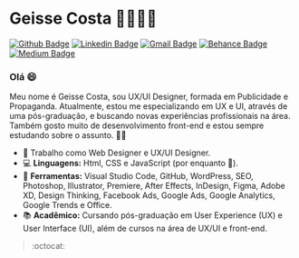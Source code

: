 # Geisse Costa 🐱‍👤👩‍💻
[![Github Badge](https://img.shields.io/badge/-Github-000?style=flat-square&logo=Github&logoColor=white&link=https://github.com/geisse-costa/)](https://github.com/geisse-costa/)
[![Linkedin Badge](https://img.shields.io/badge/-LinkedIn-blue?style=flat-square&logo=Linkedin&logoColor=white&link=https://www.linkedin.com/in/geisse-costa/)](https://www.linkedin.com/in/geisse-costa/)
[![Gmail Badge](https://img.shields.io/badge/-Gmail-c14438?style=flat-square&logo=Gmail&logoColor=white&link=mailto:costageisse@gmail.com)](mailto:costageisse@gmail.com)
[![Behance Badge](https://img.shields.io/badge/-Behance-blue?style=flat-square&logo=Behance&logoColor=white&link=https://www.behance.net/geissecosta)](https://www.behance.net/geissecosta)
[![Medium Badge](https://img.shields.io/badge/-Medium-black?style=flat-square&logo=Medium&logoColor=white&link=http://medium.com/@geisse)](http://medium.com/@geisse)

<h3> Olá 😄 </h3>
Meu nome é Geisse Costa, sou UX/UI Designer, formada em Publicidade e Propaganda. Atualmente, estou me especializando em UX e UI, através de uma pós-graduação, e buscando novas experiências profissionais na área. Também gosto muito de desenvolvimento front-end e estou sempre estudando sobre o assunto. 💜🚀
<br />

- 💼 Trabalho como Web Designer e UX/UI Designer.
- 💻 **Linguagens:** Html, CSS e JavaScript (por enquanto 🧐).
- 🎨 **Ferramentas:** Visual Studio Code, GitHub, WordPress, SEO, Photoshop, Illustrator, Premiere, After Effects, InDesign, Figma, Adobe XD, Design Thinking, Facebook Ads, Google Ads, Google Analytics, Google Trends e Office. 
- 📚 **Acadêmico:** Cursando pós-graduação em User Experience (UX) e User Interface (UI), além de cursos na área de UX/UI e front-end. 

> :octocat:

